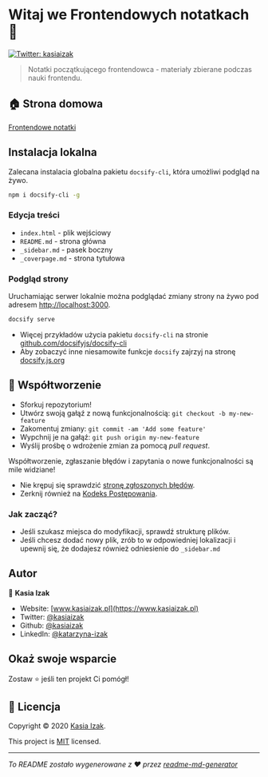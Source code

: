 # Witaj we Frontendowych notatkach 👋
<!-- markdownlint-disable MD013 -->
[![Twitter: kasiaizak](https://img.shields.io/twitter/follow/kasiaizak.svg?style=social)](https://twitter.com/kasiaizak)

> Notatki początkującego frontendowca - materiały zbierane podczas nauki frontendu.

## 🏠 Strona domowa

[Frontendowe notatki](http://dev.kasiaizak.pl/#/podstawy.md)

## Instalacja lokalna

Zalecana instalacia globalna pakietu `docsify-cli`, która umożliwi podgląd na żywo.

```sh
npm i docsify-cli -g
```

### Edycja treści

- `index.html` - plik wejściowy
- `README.md` - strona główna
- `_sidebar.md` - pasek boczny
- `_coverpage.md` - strona tytułowa

### Podgląd strony

Uruchamiając serwer lokalnie można podglądać zmiany strony na żywo pod adresem
<http://localhost:3000>.

```sh
docsify serve
```

- Więcej przykładów użycia pakietu `docsify-cli` na stronie
[github.com/docsifyjs/docsify-cli](https://github.com/docsifyjs/docsify-cli)
- Aby zobaczyć inne niesamowite funkcje `docsify` zajrzyj na stronę
[docsify.js.org](https://docsify.js.org/)

## 🤝 Współtworzenie

- Sforkuj repozytorium!
- Utwórz swoją gałąź z nową funkcjonalnością: `git checkout -b my-new-feature`
- Zakomentuj zmiany: `git commit -am 'Add some feature'`
- Wypchnij je na gałąź: `git push origin my-new-feature`
- Wyślij prośbę o wdrożenie zmian za pomocą *pull request*.

Współtworzenie, zgłaszanie błędów i zapytania o nowe funkcjonalności są mile
widziane!

- Nie krępuj się sprawdzić
[stronę zgłoszonych błędów](https://github.com/kasiaizak/notatki/issues).
- Zerknij również na
[Kodeks Postępowania](https://github.com/kasiaizak/notatki/blob/master/WSPOLTWORZENIE.md).

### Jak zacząć?

- Jeśli szukasz miejsca do modyfikacji, sprawdź strukturę plików.
- Jeśli chcesz dodać nowy plik, zrób to w odpowiedniej lokalizacji i upewnij
się, że dodajesz również odniesienie do `_sidebar.md`

## Autor

👤 **Kasia Izak**

- Website: [www.kasiaizak.pl](https://www.kasiaizak.pl)
- Twitter: [@kasiaizak](https://twitter.com/kasiaizak)
- Github: [@kasiaizak](https://github.com/kasiaizak)
- LinkedIn: [@katarzyna-izak](https://linkedin.com/in/katarzyna-izak)

## Okaż swoje wsparcie

Zostaw ⭐️ jeśli ten projekt Ci pomógł!

## 📝 Licencja

Copyright © 2020 [Kasia Izak](https://github.com/kasiaizak).

This project is [MIT](../LICENSE.md) licensed.

***
_To README zostało wygenerowane z ❤️ przez
[readme-md-generator](https://github.com/kefranabg/readme-md-generator)_
